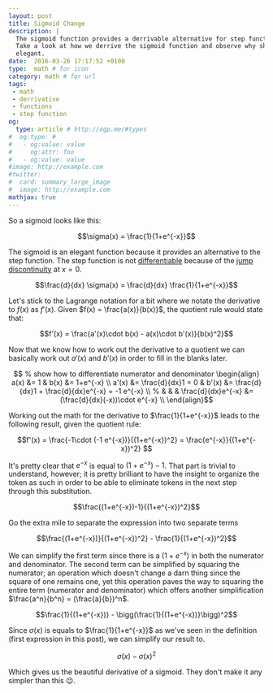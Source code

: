 ```yaml
---
layout: post
title: Sigmoid Change
description: |
  The sigmoid function provides a derrivable alternative for step function.
  Take a look at how we derrive the sigmoid function and observe why she is so
  elegant.
date:  2016-03-26 17:17:52 +0100
type:  math # for icon
category: math # for url
tags:
 - math
 - derrivative
 - functions
 - step function
og:
  type: article # http://ogp.me/#types
#  og:type: #
#   - og:value: value
#     og:attr: foo
#   - og:value: value
#image: http://example.com
#twitter:
#  card: summary_large_image
#  image: http://example.com
mathjax: true
---
```

So a sigmoid looks like this:

$$\sigma(x) = \frac{1}{1+e^{-x}}$$

The sigmoid is an elegant function because it provides an alternative to the
step function. The step function is not [differentiable][differentiable]
because of the [jump discontinuity][jump-discontinuity] at $x = 0$.

$$\frac{d}{dx} \sigma(x) = \frac{d}{dx} \frac{1}{1+e^{-x}}$$

Let's stick to the Lagrange notation for a bit where we notate the derivative
to $f(x)$ as $f'(x)$. Given $f(x) = \frac{a(x)}{b(x)}$, the quotient rule would
state that:

$$f'(x) = \frac{a'(x)\cdot b(x) - a(x)\cdot b'(x)}{b(x)^2}$$

Now that we know how to work out the derivative to a quotient we can basically
work out $a'(x)$ and $b'(x)$ in order to fill in the blanks later.

$$ % show how to differentiate numerator and denominator
\begin{align}
  a(x)  &= 1                  &  b(x)  &= 1+e^{-x} \\
  a'(x) &= \frac{d}{dx}1 = 0  &  b'(x) &= \frac{d}{dx}1 + \frac{d}{dx}e^{-x} = -1 e^{-x} \\
%        &                     &        & \frac{d}{dx}e^{-x} &= (\frac{d}{dx}(-x))\cdot e^{-x} \\
\end{align}$$

Working out the math for the derivative to $\frac{1}{1+e^{-x}}$ leads to the
following result, given the quotient rule:

$$f'(x) = \frac{-1\cdot (-1 e^{-x})}{(1+e^{-x})^2} = \frac{e^{-x}}{(1+e^{-x})^2}
$$

It's pretty clear that $e^{-x}$ is equal to $(1+e^{-x})-1$. That part is
trivial to understand, however; it is pretty brilliant to have the insight to
organize the token as such in order to be able to eliminate tokens in the next
step through this substitution.

$$\frac{(1+e^{-x})-1}{(1+e^{-x})^2}$$

Go the extra mile to separate the expression into two separate terms

$$\frac{(1+e^{-x})}{(1+e^{-x})^2} - \frac{1}{(1+e^{-x})^2}$$

We can simplify the first term since there is a $(1+e^{-x})$ in both
the numerator and denominator. The second term can be simplified by
squaring the numerator; an operation which doesn't change a darn thing since
the square of one remains one, yet this operation paves the way to squaring
the entire term (numerator and denominator) which offers another
simplification $\frac{a^n}{b^n} = (\frac{a}{b})^n$.

$$\frac{1}{(1+e^{-x})} - \bigg(\frac{1}{(1+e^{-x})}\bigg)^2$$

Since $\sigma(x)$ is equals to $\frac{1}{1+e^{-x}}$ as we've seen in the
definition (first expression in this post), we can simplify our result to.

$$\sigma(x) - \sigma(x)^2$$

Which gives us the beautiful derivative of a sigmoid. They don't make it any
simpler than this :wink:.

$$
% \frac{d}{dx} \frac{1}{1+e^{-x}} &= \frac{\frac{d1}{dx}\cdot{(1+e^{-x})-\frac{d(1+e^{-x})}{dx}}}{(1+e^{-x})^2}
$$

[step-function]: https://en.wikipedia.org/wiki/Step_function
[jump-discontinuity]: https://en.wikipedia.org/wiki/Classification_of_discontinuities#Jump_discontinuity
[differentiable]: https://en.wikipedia.org/wiki/Differentiable_function
[diff-notation]: http://www.maths.manchester.ac.uk/~cds/articles/derivative.pdf
[youtube-sigmoid]: https://www.youtube.com/watch?v=aVId8KMsdUU
